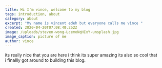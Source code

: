 ```yaml
---
title: Hi I'm vince, welcome to my blog
tags: introduction, about
category: about
excerpt: "My name is vincent edeh but everyone calls me vince "
created: 2020-04-20T07:08:40.252Z
image: /uploads/steven-wong-LcemoNqHIxY-unsplash.jpg
image_caption: picture of me
author: vince
---
```

its really nice that you are here i think its super amazing its also so cool that i finallly got around to building this blog.